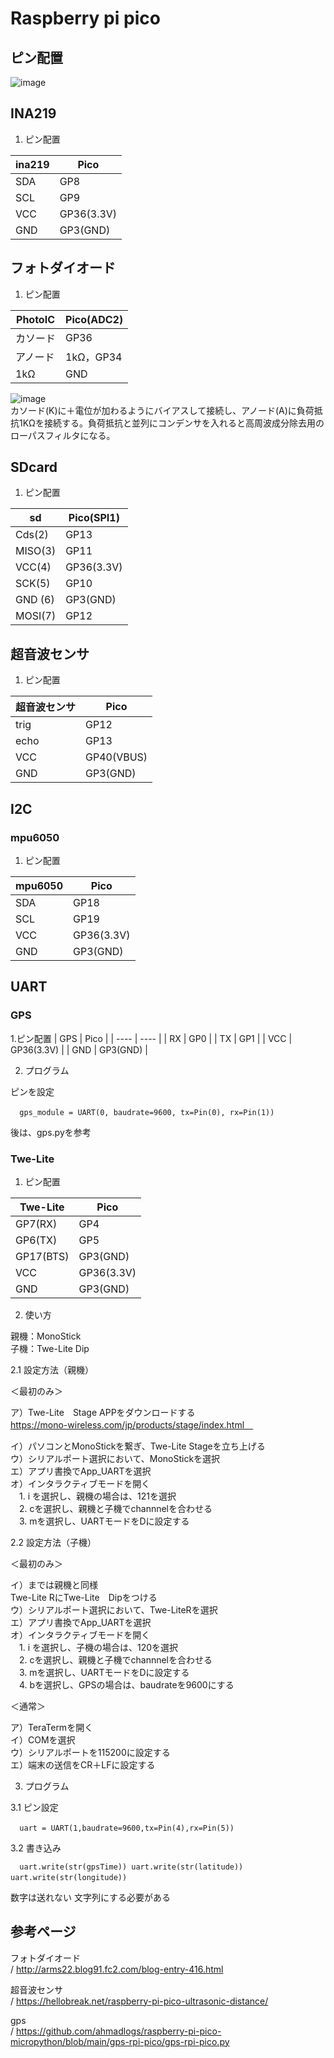 # Raspberry pi pico


## ピン配置

![image](https://user-images.githubusercontent.com/54015319/124367560-2db3e680-dc93-11eb-81b0-5dbb4a602426.png)

## INA219
1. ピン配置

| ina219  | Pico |
-------    | -------  
| SDA      | GP8  |
| SCL      | GP9  |
| VCC      | GP36(3.3V) |
| GND      | GP3(GND) |

## フォトダイオード
1. ピン配置

| PhotoIC | Pico(ADC2) |
-------    | -------  
| カソード     | GP36 |
| アノード     | 1kΩ，GP34 |
| 1kΩ | GND |\

![image](https://user-images.githubusercontent.com/54015319/129685051-cd29f472-2598-422d-b0fa-ba00b70417aa.png
)<br>
カソード(K)に＋電位が加わるようにバイアスして接続し、アノード(A)に負荷抵抗1KΩを接続する。負荷抵抗と並列にコンデンサを入れると高周波成分除去用のローパスフィルタになる。

## SDcard
1. ピン配置

| sd | Pico(SPI1) |
-------    | -------  
| Cds(2)     | GP13  |
| MISO(3)     | GP11 |
| VCC(4)      | GP36(3.3V) |
| SCK(5)     | GP10 |
| GND (6)     | GP3(GND) |
| MOSI(7)      | GP12 |

## 超音波センサ
1. ピン配置

| 超音波センサ| Pico |
-------    | -------  
| trig      | GP12  |
| echo      | GP13  |
| VCC      | GP40(VBUS) |
| GND      | GP3(GND) |

## I2C
### mpu6050

1. ピン配置

| mpu6050  | Pico |
-------    | -------  
| SDA      | GP18  |
| SCL      | GP19  |
| VCC      | GP36(3.3V) |
| GND      | GP3(GND) |


## UART


### GPS
1.ピン配置
| GPS  | Pico |
| ---- | ---- |
| RX   | GP0  |
| TX   | GP1  |
| VCC  | GP36(3.3V) |
| GND  | GP3(GND) |

2. プログラム

ピンを設定

 ` ` ` 
gps_module = UART(0, baudrate=9600, tx=Pin(0), rx=Pin(1))
 ` ` ` 

後は、gps.pyを参考

### Twe-Lite
1. ピン配置

| Twe-Lite  | Pico       |
----      | ----       
| GP7(RX)   | GP4        |
| GP6(TX)   | GP5        |
| GP17(BTS) | GP3(GND)   |
| VCC       | GP36(3.3V) |
| GND       | GP3(GND)   |

2. 使い方

親機：MonoStick<br>
子機：Twe-Lite Dip<br>

2.1 設定方法（親機）

＜最初のみ＞

ア）Twe-Lite　Stage APPをダウンロードする<br>
https://mono-wireless.com/jp/products/stage/index.html　

イ）パソコンとMonoStickを繋ぎ、Twe-Lite Stageを立ち上げる<br>
ウ）シリアルポート選択において、MonoStickを選択<br>
エ）アプリ書換でApp_UARTを選択<br>
オ）インタラクティブモードを開く<br>
　1. i を選択し、親機の場合は、121を選択<br>
　2. cを選択し、親機と子機でchannnelを合わせる<br>
　3. mを選択し、UARTモードをDに設定する<br>

2.2 設定方法（子機）

＜最初のみ＞

イ）までは親機と同様<br>
Twe-Lite RにTwe-Lite　Dipをつける<br>
ウ）シリアルポート選択において、Twe-LiteRを選択<br>
エ）アプリ書換でApp_UARTを選択<br>
オ）インタラクティブモードを開く<br>
　1. i を選択し、子機の場合は、120を選択<br>
　2. cを選択し、親機と子機でchannnelを合わせる<br>
　3. mを選択し、UARTモードをDに設定する<br>
　4. bを選択し、GPSの場合は、baudrateを9600にする

＜通常＞

ア）TeraTermを開く<br>
イ）COMを選択<br>
ウ）シリアルポートを115200に設定する<br>
エ）端末の送信をCR＋LFに設定する<br>

3. プログラム

3.1 ピン設定

 ` ` ` 
 uart = UART(1,baudrate=9600,tx=Pin(4),rx=Pin(5))
 ` ` ` 

3.2 書き込み

 ` ` ` 
uart.write(str(gpsTime))
uart.write(str(latitude))
uart.write(str(longitude)) 
 ` ` ` 
 
 数字は送れない
 文字列にする必要がある

## 参考ページ
フォトダイオード<br>
/ http://arms22.blog91.fc2.com/blog-entry-416.html

超音波センサ<br>
/ https://hellobreak.net/raspberry-pi-pico-ultrasonic-distance/

gps<br>
/ https://github.com/ahmadlogs/raspberry-pi-pico-micropython/blob/main/gps-rpi-pico/gps-rpi-pico.py
